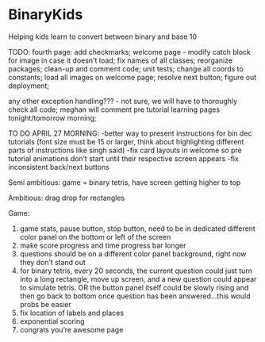 # BinaryKids
Helping kids learn to convert between binary and base 10

TODO:
fourth page: add checkmarks;
welcome page - modify catch block for image in case it doesn't load;
fix names of all classes;
reorganize packages;
clean-up and comment code;
unit tests;
change all coords to constants;
load all images on welcome page;
resolve next button;
figure out deployment;

any other exception handling??? - not sure, we will have to thoroughly check all code;
meghan will comment pre tutorial learning pages tonight/tomorrow morning;


TO DO APRIL 27 MORNING:
-better way to present instructions for bin dec tutorials (font size must be 15 or larger, think about highlighting different parts of instructions like singh said)
-fix card layouts in welcome so pre tutorial animations don’t start until their respective screen appears
-fix inconsistent back/next buttons 

Semi ambitious:
game = binary tetris, have screen getting higher to top

Ambitious:
drag drop for rectangles

Game:
1. game stats, pause button, stop button, need to be in dedicated different color panel on the bottom or left of the screen
2. make score progress and time progress bar longer
3. questions should be on a different color panel background, right now they don’t stand out
4. for binary tetris, every 20 seconds, the current question could just turn into a long rectangle, move up screen, and a new question could appear to simulate tetris. 
OR 
the button panel itself could be slowly rising and then go back to bottom once question has been answered…this would probs be easier
5. fix location of labels and places
6. exponential scoring
7. congrats you’re awesome page


